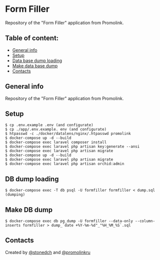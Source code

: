 # Form Filler

Repository of the "Form Filler" application from Promolink.

## Table of content:

- [General info](#general-info)
- [Setup](#setup)
- [Data base dump loading](#db-dump-loading)
- [Make data base dump](#make-db-dump)
- [Contacts](#contacts)

## General info

Repository of the "Form Filler" application from Promolink.

## Setup

```console
$ cp .env.example .env (and configurate)
$ cp ./app/.env.example. env (and configurate)
$ htpasswd -c ./docker/datalens/nginx/.htpasswd promolink
$ docker-compose up -d --build
$ docker-compose exec laravel composer install
$ docker-compose exec laravel php artisan key:generate --ansi
$ docker-compose exec laravel php artisan migrate
$ docker-compose up -d --build
$ docker-compose exec laravel php artisan migrate
$ docker-compose exec laravel php artisan orchid:admin
```

## DB dump loading

```console
$ docker-compose exec -T db psql -U formfiller formfiller < dump.sql (dumping)
```

## Make DB dump

```console
$ docker-compose exec db pg_dump -U formfiller --data-only --column-inserts formfiller > dump_`date +%Y-%m-%d"_"%H_%M_%S`.sql
```

## Contacts

Created by [@stonedch](https://github.com/stonedch) and [@promolinkru](https://github.com/promolinkru)
